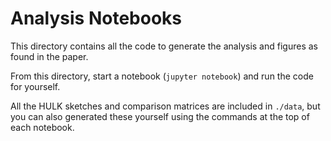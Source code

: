 # Analysis Notebooks

This directory contains all the code to generate the analysis and figures as found in the paper.

From this directory, start a notebook (`jupyter notebook`) and run the code for yourself.

All the HULK sketches and comparison matrices are included in `./data`, but you can also generated these yourself using the commands at the top of each notebook.
